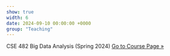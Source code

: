 ```yaml
---
show: true
width: 6
date: 2024-09-10 00:00:00 +0000
group: "Teaching"
---
```


<div class="p-3">
  <p>
    CSE 482 Big Data Analysis (Spring 2024)
    <a href="https://www.cse.msu.edu/~kqyang/cse482-24spring.html" class="btn btn-sm btn-primary ml-2 align-baseline">
      Go to Course Page &raquo;
    </a>
  </p>
</div>
